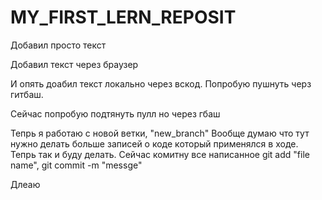 # MY_FIRST_LERN_REPOSIT
Добавил просто текст

Добавил текст через браузер

И опять доабил текст локально через вскод. Попробую пушнуть черз гитбаш.

Сейчас попробую подтянуть пулл но через гбаш

Тепрь я работаю с новой ветки, "new_branch"
Вообще думаю что тут нужно делать больше записей о коде который применялся в ходе. Тепрь так и буду делать.
Сейчас комитну все написанное git add "file name", git commit -m "messge"

Длеаю